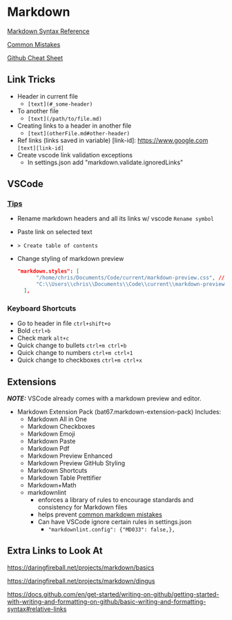 # Markdown

[Markdown Syntax Reference](https://github.com/chrisrobles/markdown-cheatsheet/blob/main/markdown-syntax.txt)

[Common Mistakes](https://gist.github.com/DavidAnson/006a6c2a2d9d7b21b025)

[Github Cheat Sheet](https://www.markdownguide.org/extended-syntax)

## Link Tricks

- Header in current file
  - `[text](#_some-header)`
- To another file
  - `[text](/path/to/file.md)`
- Creating links to a header in another file
  - `[text](otherFile.md#other-header)`
- Ref links (links saved in variable)
  [link-id]: https://www.google.com
  `[text][link-id]`
- Create vscode link validation exceptions
  - In settings.json add "markdown.validate.ignoredLinks"

## VSCode

### [Tips](https://code.visualstudio.com/Docs/languages/markdown#_markdown-preview)

- Rename markdown headers and all its links w/ vscode `Rename symbol`
- Paste link on selected text
- `> Create table of contents`
- Change styling of markdown preview
  
  ```json
  "markdown.styles": [
        "/home/chris/Documents/Code/current/markdown-preview.css", //Linux
        "C:\\Users\\chris\\Documents\\Code\\current\\markdown-preview.css" //Windows
    ],
  ```

### Keyboard Shortcuts

- Go to header in file `ctrl+shift+o`
- Bold `ctrl+b`
- Check mark `alt+c`
  <br>
- Quick change to bullets `ctrl+m ctrl+b`
- Quick change to numbers `ctrl+m ctrl+1`
- Quick change to checkboxes `ctrl+m ctrl+x`

## Extensions

*__NOTE:__* VSCode already comes with a markdown preview and editor.

- Markdown Extension Pack (bat67.markdown-extension-pack)
  Includes:
  - Markdown All in One
  - Markdown Checkboxes
  - Markdown Emoji
  - Markdown Paste
  - Markdown Pdf
  - Markdown Preview Enhanced
  - Markdown Preview GitHub Styling
  - Markdown Shortcuts
  - Markdown Table Prettifier
  - Markdown+Math
  - markdownlint
    - enforces a library of rules to encourage standards and consistency for Markdown files
    - helps prevent [common markdown mistakes](https://gist.github.com/DavidAnson/006a6c2a2d9d7b21b025)
    - Can have VSCode ignore certain rules in settings.json
      - `"markdownlint.config": {"MD033": false,},`

## Extra Links to Look At

<https://daringfireball.net/projects/markdown/basics>

<https://daringfireball.net/projects/markdown/dingus>

<https://docs.github.com/en/get-started/writing-on-github/getting-started-with-writing-and-formatting-on-github/basic-writing-and-formatting-syntax#relative-links>
